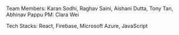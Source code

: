 Team Members: 
    Karan Sodhi, Raghav Saini, Aishani Dutta, Tony Tan, Abhinav Pappu PM: Clara Wei
    
Tech Stacks:
    React, Firebase, Microsoft Azure, JavaScript
    
